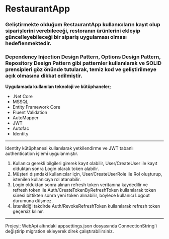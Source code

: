 # RestaurantApp

### Geliştirmekte olduğum RestaurantApp kullanıcıların kayıt olup siparişlerini verebileceği, restoranın ürünlerini ekleyip güncelleyebileceği bir sipariş uygulaması olması hedeflenmektedir.
### Dependency Injection Design Pattern, Options Design Pattern, Repository Design Pattern gibi patternler kullanılarak ve SOLID prensipleri göz önünde tutularak, temiz kod ve geliştirilmeye açık olmasına dikkat edilmiştir. 

**Uygulamada kullanılan teknoloji ve kütüphaneler;**
* .Net Core
* MSSQL
* Entity Framework Core
* Fluent Validation
* AutoMapper
* JWT 
* Autofac
* Identity
---

Identity kütüphanesi kullanılarak yetkilendirme ve JWT tabanlı authentication işlemi uygulanmıştır.
1. Kullanıcı gerekli bilgileri girerek kayıt olabilir, User/CreateUser ile kayıt olduktan sonra Login olarak token alabilir.
2. Müşteri dışındaki kullanıcılar için, User/CreateUserRole ile Rol oluşturup, istenilen kullanıcıya rol atanabilir.
3. Login olduktan sonra alınan refresh token veritanına kaydedilir ve refresh token ile Auth/CreateTokenByRefreshToken kullanılarak token süresi bittikten sonra yeni token alınabilir, böylece kullanıcı Logout durumuna düşmez.
4. İstenildiği takdirde Auth/RevokeRefreshToken kullanılarak refresh token geçersiz kılınır.

---

Projeyi; WebApi altındaki appsettings.json dosyasında ConnectionString'i değiştirip migration ekleyerek direk çalıştırabilirsiniz.
